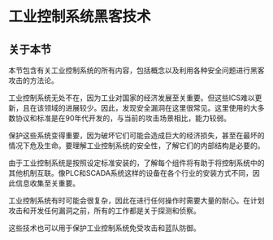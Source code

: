 # 工业控制系统黑客技术

## 关于本节

本节包含有关工业控制系统的所有内容，包括概念以及利用各种安全问题进行黑客攻击的方法论。

工业控制系统无处不在，因为工业对国家的经济发展至关重要。但这些ICS难以更新，且在该领域的进展较少。因此，发现安全漏洞在这里很常见。这里使用的大多数协议和标准是在90年代开发的，与当前的攻击场景相比，能力较弱。

保护这些系统变得重要，因为破坏它们可能会造成巨大的经济损失，甚至在最坏的情况下危及生命。要理解工业控制系统的安全性，了解它们的内部结构是必要的。

由于工业控制系统是按照设定标准安装的，了解每个组件将有助于将控制系统中的其他机制互联。像PLC和SCADA系统这样的设备在各个行业的安装方式不同，因此信息收集至关重要。

工业控制系统有时可能会很复杂，因此在进行任何操作时需要大量的耐心。在计划攻击和开发任何漏洞之前，所有的工作都是关于探测和侦察。

这些技术也可以用于保护工业控制系统免受攻击和蓝队防御。
